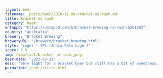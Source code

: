 ```yaml
---
layout: beer
filename: _posts/beer/2016-11-09-bracket-no-rush.md
title: Bracket no rush
category: beer
untappd: "https://untappd.com/b/bracket-brewing-no-rush/5261382"
country: "Australia"
brewery: "Bracket Brewing"
breweryURL: "/brewery/bracket-brewing.html"
style: "Lager - IPL (India Pale Lager)"
score: 7.5
img: /img/list/bracket-no-rush.jpeg
beer-date: "2023-03-31"
desc: "Very light for a bracket beer but still has a bit of sweetness. A good session beer"
permalink: /beer/:title.html
---
```

